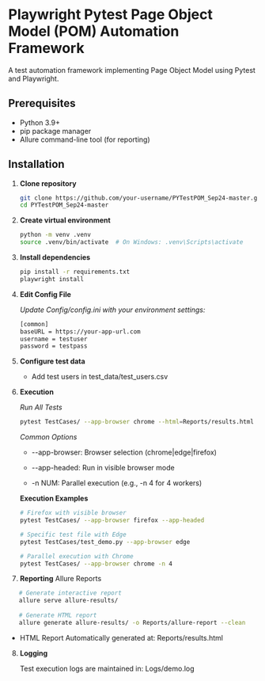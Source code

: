 # Playwright Pytest Page Object Model (POM) Automation Framework

A test automation framework implementing Page Object Model using Pytest and Playwright.


## Prerequisites

- Python 3.9+
- pip package manager
- Allure command-line tool (for reporting)

## Installation

1. **Clone repository**
   ```bash
   git clone https://github.com/your-username/PYTestPOM_Sep24-master.git
   cd PYTestPOM_Sep24-master

2. **Create virtual environment**
    ```bash
    python -m venv .venv
    source .venv/bin/activate  # On Windows: .venv\Scripts\activate

3. **Install dependencies**
    ```bash
    pip install -r requirements.txt
    playwright install

4. **Edit Config File**

    *Update Config/config.ini with your environment settings:*
    ```bash
   [common]
    baseURL = https://your-app-url.com
    username = testuser
    password = testpass

5. **Configure test data**

    * Add test users in test_data/test_users.csv


6. **Execution**

   *Run All Tests* 
   ```bash
   pytest TestCases/ --app-browser chrome --html=Reports/results.html --junitxml=Reports/results.xml --alluredir=allure-results
   ```
   *Common Options*

   * --app-browser: Browser selection (chrome|edge|firefox)
   
   * --app-headed: Run in visible browser mode
   
   * -n NUM: Parallel execution (e.g., -n 4 for 4 workers)
   
   **Execution Examples**
   ```bash
   # Firefox with visible browser
   pytest TestCases/ --app-browser firefox --app-headed
   
   # Specific test file with Edge
   pytest TestCases/test_demo.py --app-browser edge
   
   # Parallel execution with Chrome
   pytest TestCases/ --app-browser chrome -n 4
   ```
7. **Reporting**
   Allure Reports
```bash
   # Generate interactive report
   allure serve allure-results/
   
   # Generate HTML report
   allure generate allure-results/ -o Reports/allure-report --clean
   ```
*
   HTML Report
   Automatically generated at:
   Reports/results.html
  
8. **Logging**

   Test execution logs are maintained in:
   Logs/demo.log
